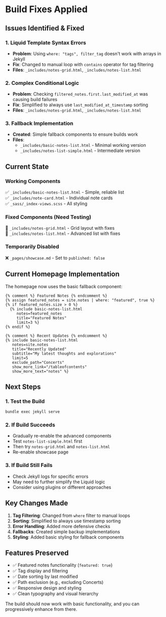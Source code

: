 # Build Fixes Applied

## Issues Identified & Fixed

### 1. **Liquid Template Syntax Errors**
- **Problem**: Using `where: "tags", filter_tag` doesn't work with arrays in Jekyll
- **Fix**: Changed to manual loop with `contains` operator for tag filtering
- **Files**: `_includes/notes-grid.html`, `_includes/notes-list.html`

### 2. **Complex Conditional Logic**
- **Problem**: Checking `filtered_notes.first.last_modified_at` was causing build failures
- **Fix**: Simplified to always use `last_modified_at_timestamp` sorting
- **Files**: `_includes/notes-grid.html`, `_includes/notes-list.html`

### 3. **Fallback Implementation**
- **Created**: Simple fallback components to ensure builds work
- **Files**: 
  - `_includes/basic-notes-list.html` - Minimal working version
  - `_includes/notes-list-simple.html` - Intermediate version

## Current State

### Working Components
✅ `_includes/basic-notes-list.html` - Simple, reliable list  
✅ `_includes/note-card.html` - Individual note cards  
✅ `_sass/_index-views.scss` - All styling  

### Fixed Components (Need Testing)
🔄 `_includes/notes-grid.html` - Grid layout with fixes  
🔄 `_includes/notes-list.html` - Advanced list with fixes  

### Temporarily Disabled
❌ `_pages/showcase.md` - Set to `published: false`  

## Current Homepage Implementation

The homepage now uses the basic fallback component:

```liquid
{% comment %} Featured Notes {% endcomment %}
{% assign featured_notes = site.notes | where: "featured", true %}
{% if featured_notes.size > 0 %}
  {% include basic-notes-list.html 
     notes=featured_notes 
     title="Featured Notes" 
     limit=3 %}
{% endif %}

{% comment %} Recent Updates {% endcomment %}
{% include basic-notes-list.html 
   notes=site.notes 
   title="Recently Updated" 
   subtitle="My latest thoughts and explorations"
   limit=5 
   exclude_path="Concerts" 
   show_more_link="/tableofcontents" 
   show_more_text="notes" %}
```

## Next Steps

### 1. **Test the Build**
```bash
bundle exec jekyll serve
```

### 2. **If Build Succeeds**
- Gradually re-enable the advanced components
- Test `notes-list-simple.html` first
- Then try `notes-grid.html` and `notes-list.html`
- Re-enable showcase page

### 3. **If Build Still Fails**
- Check Jekyll logs for specific errors
- May need to further simplify the Liquid logic
- Consider using plugins or different approaches

## Key Changes Made

1. **Tag Filtering**: Changed from `where` filter to manual loops
2. **Sorting**: Simplified to always use timestamp sorting  
3. **Error Handling**: Added more defensive checks
4. **Fallbacks**: Created simple backup implementations
5. **Styling**: Added basic styling for fallback components

## Features Preserved

- ✅ Featured notes functionality (`featured: true`)
- ✅ Tag display and filtering
- ✅ Date sorting by last modified
- ✅ Path exclusion (e.g., excluding Concerts)
- ✅ Responsive design and styling
- ✅ Clean typography and visual hierarchy

The build should now work with basic functionality, and you can progressively enhance from there.